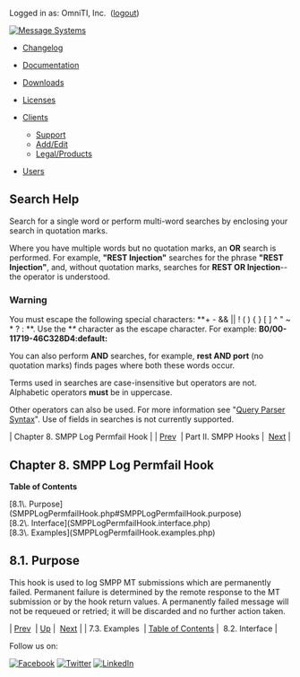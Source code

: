 Logged in as: OmniTI, Inc.  ([logout](https://support.messagesystems.com/logout.php))

[![Message Systems](https://support.messagesystems.com/images/ms-white205.png)](https://support.messagesystems.com/start.php) 

*   [Changelog](https://support.messagesystems.com/start.php?show=changelog)
*   [Documentation](https://support.messagesystems.com/docs/)
*   [Downloads](https://support.messagesystems.com/start.php)

*   [Licenses](https://support.messagesystems.com/license_summary.php)
*   <a href="">Clients</a>
    *   [Support](https://support.messagesystems.com/cs.php)
    *   [Add/Edit](https://support.messagesystems.com/edit_client.php)
    *   [Legal/Products](https://support.messagesystems.com/edit_products.php)
*   [Users](https://support.messagesystems.com/edit_customer.php)

## Search Help

Search for a single word or perform multi-word searches by enclosing your search in quotation marks.

Where you have multiple words but no quotation marks, an **OR** search is performed. For example, **"REST Injection"** searches for the phrase **"REST Injection"**, and, without quotation marks, searches for **REST OR Injection**--the operator is understood.

### Warning

You must escape the following special characters: **+ - && || ! ( ) { } [ ] ^ " ~ * ? : \**. Use the **\** character as the escape character. For example: **B0/00-11719-46C328D4\:default\:**

You can also perform **AND** searches, for example, **rest AND port** (no quotation marks) finds pages where both these words occur.

Terms used in searches are case-insensitive but operators are not. Alphabetic operators **must** be in uppercase.

Other operators can also be used. For more information see "[Query Parser Syntax](https://lucene.apache.org/core/old_versioned_docs/versions/3_0_0/queryparsersyntax.html)". Use of fields in searches is not currently supported.

| Chapter 8. SMPP Log Permfail Hook |
| [Prev](SMPPLogDeliveryHook.examples.php)  | Part II. SMPP Hooks |  [Next](SMPPLogPermfailHook.interface.php) |

## Chapter 8. SMPP Log Permfail Hook

**Table of Contents**

<dl class="toc">

<dt>[8.1\. Purpose](SMPPLogPermfailHook.php#SMPPLogPermfailHook.purpose)</dt>

<dt>[8.2\. Interface](SMPPLogPermfailHook.interface.php)</dt>

<dt>[8.3\. Examples](SMPPLogPermfailHook.examples.php)</dt>

</dl>

## 8.1. Purpose

This hook is used to log SMPP MT submissions which are permanently failed. Permanent failure is determined by the remote response to the MT submission or by the hook return values. A permanently failed message will not be requeued or retried; it will be discarded and no further action taken.

| [Prev](SMPPLogDeliveryHook.examples.php)  | [Up](p.smpp.php) |  [Next](SMPPLogPermfailHook.interface.php) |
| 7.3. Examples  | [Table of Contents](index.php) |  8.2. Interface |

Follow us on:

[![Facebook](https://support.messagesystems.com/images/icon-facebook.png)](http://www.facebook.com/messagesystems) [![Twitter](https://support.messagesystems.com/images/icon-twitter.png)](http://twitter.com/#!/MessageSystems) [![LinkedIn](https://support.messagesystems.com/images/icon-linkedin.png)](http://www.linkedin.com/company/message-systems)